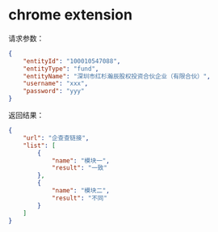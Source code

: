 # chrome extension

请求参数：

```json
{
	"entityId": "100010547088",
	"entityType": "fund",
	"entityName": "深圳市红杉瀚辰股权投资合伙企业（有限合伙）",
	"username": "xxx",
	"password": "yyy"
}
```

返回结果：

```json
{
	"url": "企查查链接",
	"list": [
        {
			"name": "模块一",
			"result": "一致"
		},
		{
			"name": "模块二",
			"result": "不同"
		}
	]
}
```
